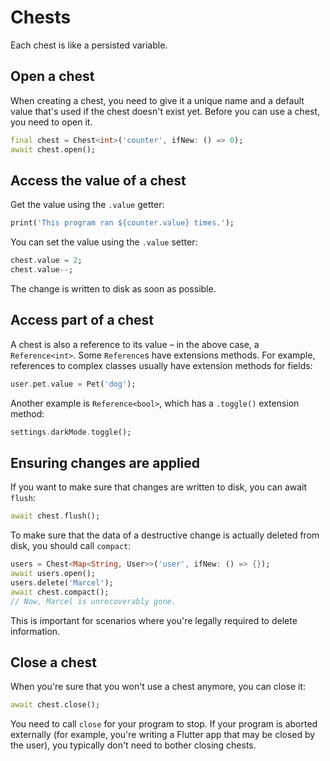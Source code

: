 # Chests

Each chest is like a persisted variable.

## Open a chest

When creating a chest, you need to give it a unique name and a default value that's used if the chest doesn't exist yet.
Before you can use a chest, you need to open it.

```dart
final chest = Chest<int>('counter', ifNew: () => 0);
await chest.open();
```

## Access the value of a chest

Get the value using the `.value` getter:

```dart
print('This program ran ${counter.value} times.');
```

You can set the value using the `.value` setter:

```dart
chest.value = 2;
chest.value--;
```

The change is written to disk as soon as possible.

## Access part of a chest

A chest is also a reference to its value – in the above case, a `Reference<int>`.
Some `Reference`s have extensions methods.
For example, references to complex classes usually have extension methods for fields:

```dart
user.pet.value = Pet('dog');
```

Another example is `Reference<bool>`, which has a `.toggle()` extension method:

```dart
settings.darkMode.toggle();
```

## Ensuring changes are applied

If you want to make sure that changes are written to disk, you can await `flush`:

```dart
await chest.flush();
```

To make sure that the data of a destructive change is actually deleted from disk, you should call `compact`:

```dart
users = Chest<Map<String, User>>('user', ifNew: () => {});
await users.open();
users.delete('Marcel');
await chest.compact();
// Now, Marcel is unrecoverably gone.
```

This is important for scenarios where you're legally required to delete information.

## Close a chest

When you're sure that you won't use a chest anymore, you can close it:

```dart
await chest.close();
```

You need to call `close` for your program to stop.
If your program is aborted externally (for example, you're writing a Flutter app that may be closed by the user), you typically don't need to bother closing chests.
